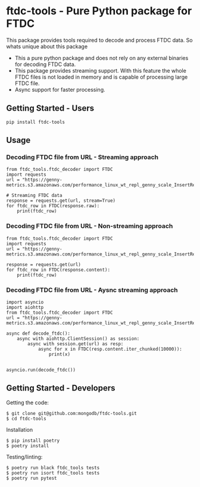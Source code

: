 # ftdc-tools - Pure Python package for FTDC
This package provides tools required to decode and process FTDC data. So whats unique about this package

* This a pure python package and does not rely on any external binaries for decoding FTDC data.
* This package provides streaming support. With this feature the whole FTDC files is not loaded in memory and is capable of processing large FTDC file.
* Async support for faster processing.

## Getting Started - Users
```
pip install ftdc-tools
```

## Usage

### Decoding FTDC file from URL - Streaming approach
```
from ftdc_tools.ftdc_decoder import FTDC
import requests
url = "https://genny-metrics.s3.amazonaws.com/performance_linux_wt_repl_genny_scale_InsertRemove_patch_b2098c676bdc64e3194734fa632b133c47496646_61f955933066150fca890e4a_22_02_01_15_58_36_0/canary_InsertRemove.ActorFinished"

# Streaming FTDC data
response = requests.get(url, stream=True)
for ftdc_row in FTDC(response.raw):
    print(ftdc_row)
```

### Decoding FTDC file from URL - Non-streaming approach
```
from ftdc_tools.ftdc_decoder import FTDC
import requests
url = "https://genny-metrics.s3.amazonaws.com/performance_linux_wt_repl_genny_scale_InsertRemove_patch_b2098c676bdc64e3194734fa632b133c47496646_61f955933066150fca890e4a_22_02_01_15_58_36_0/canary_InsertRemove.ActorFinished"

response = requests.get(url)
for ftdc_row in FTDC(response.content):
    print(ftdc_row)
```

### Decoding FTDC file from URL - Aysnc streaming approach
```
import asyncio
import aiohttp
from ftdc_tools.ftdc_decoder import FTDC
url = "https://genny-metrics.s3.amazonaws.com/performance_linux_wt_repl_genny_scale_InsertRemove_patch_b2098c676bdc64e3194734fa632b133c47496646_61f955933066150fca890e4a_22_02_01_15_58_36_0/canary_InsertRemove.ActorFinished"

async def decode_ftdc():
    async with aiohttp.ClientSession() as session:
        async with session.get(url) as resp:
            async for x in FTDC(resp.content.iter_chunked(10000)):
                print(x)


asyncio.run(decode_ftdc())
```

## Getting Started - Developers

Getting the code:
```
$ git clone git@github.com:mongodb/ftdc-tools.git
$ cd ftdc-tools
```

Installation

```
$ pip install poetry
$ poetry install
```

Testing/linting:
```
$ poetry run black ftdc_tools tests
$ poetry run isort ftdc_tools tests
$ poetry run pytest
```
